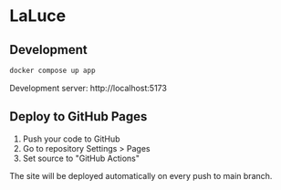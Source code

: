 # LaLuce

## Development
```bash
docker compose up app
```
Development server: http://localhost:5173

## Deploy to GitHub Pages

1. Push your code to GitHub
2. Go to repository Settings > Pages
3. Set source to "GitHub Actions"

The site will be deployed automatically on every push to main branch.